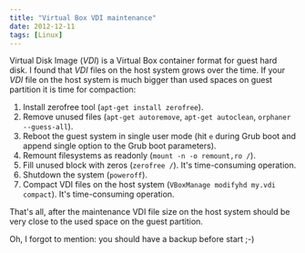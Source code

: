 ```yaml
---
title: "Virtual Box VDI maintenance"
date: 2012-12-11
tags: [Linux]
---
```


Virtual Disk Image (_VDI_) is a Virtual Box container format for guest hard
disk. I found that _VDI_ files on the host system grows over the time. If your
_VDI_ file on the host system is much bigger than used spaces on guest partition
it is time for compaction:

1. Install zerofree tool (`apt-get install zerofree`).
2. Remove unused files (`apt-get autoremove`, `apt-get autoclean`, `orphaner --guess-all`).
3. Reboot the guest system in single user mode (hit `e` during Grub boot and append single option to the Grub boot parameters).
4. Remount filesystems as readonly (`mount -n -o remount,ro /`).
5. Fill unused block with zeros (`zerofree /`). It's time-consuming operation.
6. Shutdown the system (`poweroff`).
7. Compact VDI files on the host system (`VBoxManage modifyhd my.vdi compact`). It's time-consuming operation.

That's all, after the maintenance VDI file size on the host system should be
very close to the used space on the guest partition.

Oh, I forgot to mention: you should have a backup before start ;-)
